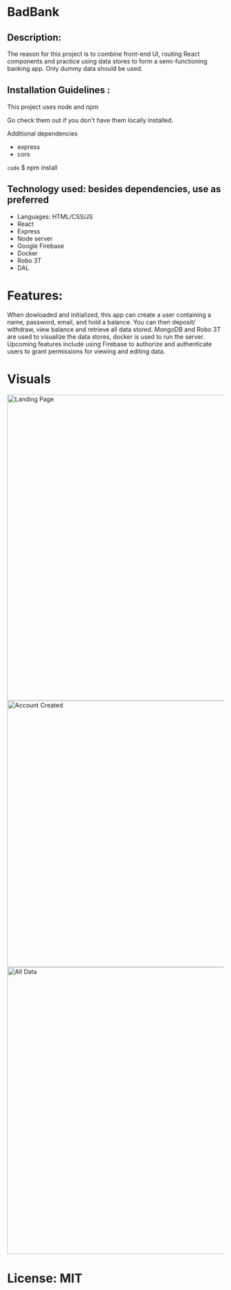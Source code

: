 # BadBank

## Description: 
The reason for this project is to combine front-end UI, routing React components and practice using data stores to form a semi-functioning banking app. Only dummy data should be used. 
## Installation Guidelines : 
This project uses node and npm

Go check them out if you don't have them locally installed.

Additional dependencies
  - express
  - cors
  
`code` $ npm install 

## Technology used: besides dependencies, use as preferred 
  - Languages: HTML/CSS/JS
  - React
  - Express 
  - Node server
  - Google Firebase
  - Docker
  - Robo 3T
  - DAL
# Features: 
When dowloaded and initialized, this app can create a user containing a name, password, email, and hold a balance. You can then deposit/ withdraw, view balance and retrieve all data stored. MongoDB and Robo 3T are used to visualize the data stores, docker is used to run the server. Upcoming features include using Firebase to authorize and authenticate users to grant permissions for viewing and editing data. 
# Visuals 
<img width="711" alt="Landing Page" src="https://user-images.githubusercontent.com/76449880/131434846-32044935-d9b1-48ec-8c50-9411d7f0e652.png">
<img width="619" alt="Account Created" src="https://user-images.githubusercontent.com/76449880/131434853-0e9464e0-0187-4e41-b57b-60296bd45b58.png">
<img width="667" alt="All Data" src="https://user-images.githubusercontent.com/76449880/131434857-fb6a70e0-2bc0-47b8-914b-772921588419.png">

# License: MIT 
